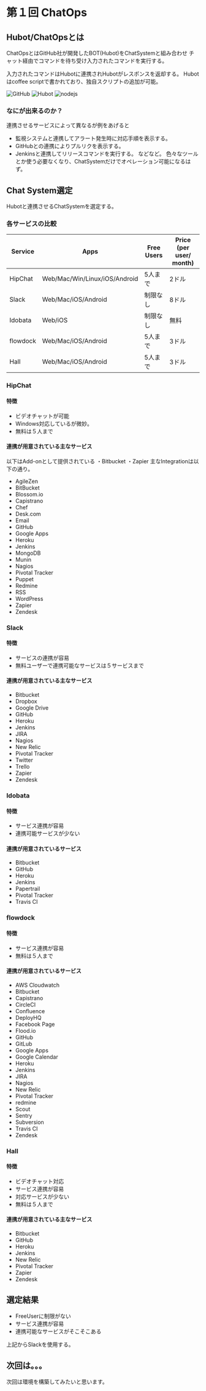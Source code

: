# 第１回 ChatOps
## Hubot/ChatOpsとは
ChatOpsとはGitHub社が開発したBOT(Hubot)をChatSystemと組み合わせ
チャット経由でコマンドを待ち受け入力されたコマンドを実行する。

入力されたコマンドはHubotに連携されHubotがレスポンスを返却する。
Hubotはcoffee scriptで書かれており、独自スクリプトの追加が可能。

 ![GitHub](https://raw.githubusercontent.com/hidekkob-jpn/chat_ops/master/images/github-logo.jpg)
 ![Hubot](https://raw.githubusercontent.com/hidekkob-jpn/chat_ops/master/images/hubot-logo.png) 
 ![nodejs](https://raw.githubusercontent.com/hidekkob-jpn/chat_ops/master/images/nodejs-logo.jpg) 

### なにが出来るのか？
連携させるサービスによって異なるが例をあげると
- 監視システムと連携してアラート発生時に対応手順を表示する。
- GitHubとの連携によりプルリクを表示する。
- Jenkinsと連携してリリースコマンドを実行する。
などなど。
色々なツールとか使う必要なくなり、ChatSystemだけでオペレーション可能になるはず。


## Chat System選定
Hubotと連携させるChatSystemを選定する。
### 各サービスの比較

|Service | Apps | Free Users | Price (per user/ month) |
|--------|------|------------|-------------------------|
|HipChat |Web/Mac/Win/Linux/iOS/Android |5人まで | 2ドル|
|Slack   |Web/Mac/iOS/Android           |制限なし| 8ドル|
|Idobata |Web/iOS                       |制限なし| 無料 |
|flowdock |Web/Mac/iOS/Android          |5人まで | 3ドル|
|Hall     |Web/Mac/iOS/Android          |5人まで | 3ドル|

### HipChat
#### 特徴
- ビデオチャットが可能
- Windows対応しているが微妙。
- 無料は５人まで

#### 連携が用意されている主なサービス
以下はAdd-onとして提供されている
・Bitbucket
・Zapier
主なIntegrationは以下の通り。
- AgileZen
- BitBucket
- Blossom.io
- Capistrano
- Chef
- Desk.com
- Email
- GitHub
- Google Apps
- Heroku
- Jenkins
- MongoDB
- Munin
- Nagios
- Pivotal Tracker
- Puppet
- Redmine
- RSS
- WordPress
- Zapier
- Zendesk

### Slack
#### 特徴
- サービスの連携が容易
- 無料ユーザーで連携可能なサービスは５サービスまで

#### 連携が用意されている主なサービス
- Bitbucket
- Dropbox
- Google Drive
- GitHub
- Heroku
- Jenkins
- JIRA
- Nagios
- New Relic
- Pivotal Tracker
- Twitter
- Trello
- Zapier
- Zendesk

### Idobata
#### 特徴
- サービス連携が容易
- 連携可能サービスが少ない

#### 連携が用意されているサービス
- Bitbucket
- GitHub
- Heroku
- Jenkins
- Papertrail
- Pivotal Tracker
- Travis CI

### flowdock
#### 特徴
- サービス連携が容易
- 無料は５人まで

#### 連携が用意されているサービス
- AWS Cloudwatch
- Bitbucket
- Capistrano
- CircleCI
- Confluence
- DeployHQ
- Facebook Page
- Flood.io
- GitHub
- GitLub
- Google Apps
- Google Calendar
- Heroku
- Jenkins
- JIRA
- Nagios
- New Relic
- Pivotal Tracker
- redmine
- Scout
- Sentry
- Subversion
- Travis CI
- Zendesk

### Hall
#### 特徴
- ビデオチャット対応
- サービス連携が容易
- 対応サービスが少ない
- 無料は５人まで
#### 連携が用意されている主なサービス
- Bitbucket
- GitHub
- Heroku
- Jenkins
- New Relic
- Pivotal Tracker
- Zapier
- Zendesk

## 選定結果
- FreeUserに制限がない
- サービス連携が容易
- 連携可能なサービスがそこそこある

上記からSlackを使用する。

## 次回は。。。
次回は環境を構築してみたいと思います。



